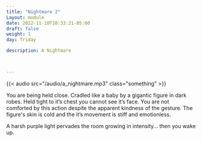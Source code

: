 ```yaml
---
title: "Nightmare 2"
Layout: module
date: 2022-11-10T10:33:21-05:00
draft: false
weight: 1
day: friday

description: A Nightmare



---
```


{{< audio src="/audio/a_nightmare.mp3" class="something" >}}

  You are being held close. Cradled like a baby by a gigantic figure in dark robes. Held tight to it’s chest you cannot see it’s face. You are not comforted by this action despite the apparent kindness of the gesture. The figure's skin is cold and the it’s movement is stiff and emotionless. 

  A harsh purple light pervades the room growing in intensity… then you wake up. 

